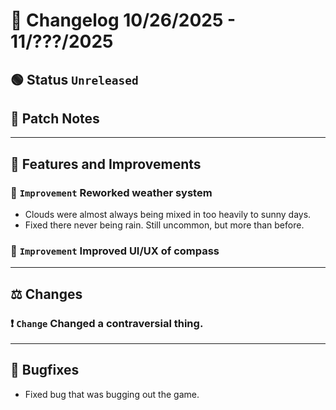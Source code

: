 # 📑 Changelog 10/26/2025 - 11/???/2025

## 🟢 Status `Unreleased`

## 💬 Patch Notes

________

## 📢 Features and Improvements

### 🔼 `Improvement` Reworked weather system
- Clouds were almost always being mixed in too heavily to sunny days.
- Fixed there never being rain. Still uncommon, but more than before.

### 🔼 `Improvement` Improved UI/UX of compass

________

## ⚖️ Changes

### ❗ `Change` Changed a contraversial thing.

________

## 🐛 Bugfixes
- Fixed bug that was bugging out the game.
